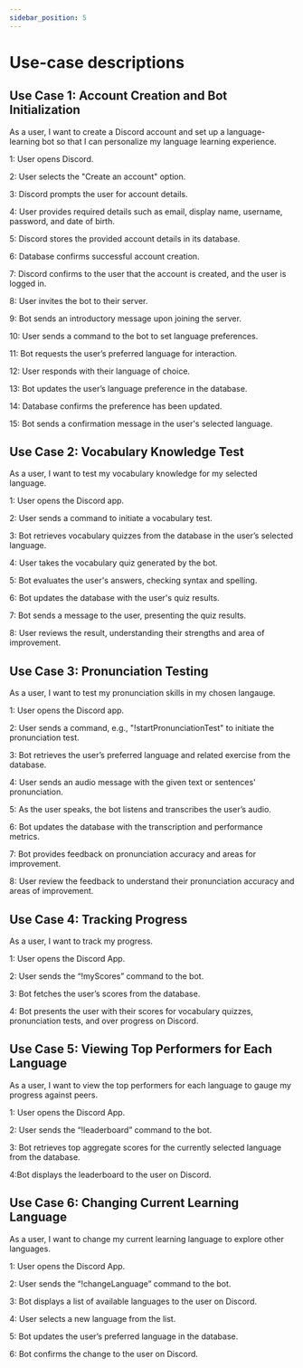 ```yaml
---
sidebar_position: 5
---
```


# Use-case descriptions

## Use Case 1: Account Creation and Bot Initialization
As a user, I want to create a Discord account and set up a language-learning bot so that I can personalize my language learning experience.

1: User opens Discord.

2: User selects the "Create an account" option.

3: Discord prompts the user for account details.

4: User provides required details such as email, display name, username, password, and date of birth.

5: Discord stores the provided account details in its database.

6: Database confirms successful account creation.

7: Discord confirms to the user that the account is created, and the user is logged in.

8: User invites the bot to their server.

9: Bot sends an introductory message upon joining the server.

10: User sends a command to the bot to set language preferences.

11: Bot requests the user’s preferred language for interaction.

12: User responds with their language of choice.

13: Bot updates the user’s language preference in the database.

14: Database confirms the preference has been updated.

15: Bot sends a confirmation message in the user's selected language.

## Use Case 2: Vocabulary Knowledge Test
As a user, I want to test my vocabulary knowledge for my selected language.

1: User opens the Discord app.

2: User sends a command to initiate a vocabulary test.

3: Bot retrieves vocabulary quizzes from the database in the user’s selected language.

4: User takes the vocabulary quiz generated by the bot.

5: Bot evaluates the user's answers, checking syntax and spelling.

6: Bot updates the database with the user's quiz results.

7: Bot sends a message to the user, presenting the quiz results.

8: User reviews the result, understanding their strengths and area of improvement.

## Use Case 3: Pronunciation Testing
As a user, I want to test my pronunciation skills in my chosen langauge.

1: User opens the Discord app.

2: User sends a command, e.g., "!startPronunciationTest" to initiate the pronunciation test.

3: Bot retrieves the user’s preferred language and related exercise from the database.

4: User sends an audio message with the given text or sentences' pronunciation.

5: As the user speaks, the bot listens and transcribes the user’s audio.

6: Bot updates the database with the transcription and performance metrics.

7: Bot provides feedback on pronunciation accuracy and areas for improvement.

8: User review the feedback to understand their pronunciation accuracy and areas of improvement.

## Use Case 4: Tracking Progress
As a user, I want to track my progress.

1: User opens the Discord App.

2: User sends the “!myScores” command to the bot.

3: Bot fetches the user’s scores from the database.

4: Bot presents the user with their scores for vocabulary quizzes, pronunciation tests, and over progress on Discord.

## Use Case 5: Viewing Top Performers for Each Language
As a user, I want to view the top performers for each language to gauge my progress against peers.

1: User opens the Discord App.

2: User sends the “!leaderboard” command to the bot.

3: Bot retrieves top aggregate scores for the currently selected language from the database.

4:Bot displays the leaderboard to the user on Discord.

## Use Case 6: Changing Current Learning Language
As a user, I want to change my current learning language to explore other languages.

1: User opens the Discord App.

2: User sends the “!changeLanguage” command to the bot.

3: Bot displays a list of available languages to the user on Discord.

4: User selects a new language from the list.

5: Bot updates the user’s preferred language in the database.

6: Bot confirms the change to the user on Discord.
